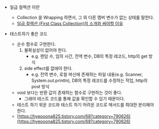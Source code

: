 - 일급 컬렉션 이란
    - Collection 을 Wrapping 하면서, 그 외 다른 멤버 변수가 없는 상태를 말한다.
    - [일급 컬렉션 (First Class Collection)의 소개와 써야할 이유](https://jojoldu.tistory.com/412)
    
- 테스트하기 좋은 코드
    - 순수 함수로 구현한다.
        1. 불확실성이 없어야 한다.
            - e.g. 랜덤 수, 임의 시간, 전역 변수, DB의 특정 레코드, http의 get 방식
        2. side effect를 없애야 한다.
            - e.g. 전역 변수, 로컬 머신에 존재하는 파일 내용(e.g. Scanner, System.out.println), DB의 특정 레코드를 수정하는 작업, http의 post 방식 
    - void 보다는 반환 값이 존재하는 함수로 구현하는 것이 좋다.
        - 그래야 테스트 코드를 통해 값을 확인할 수 있기 때문이다.
    - 테스트 하기 위운 코드와 테스트 하기 어려운 코드로 메서드를 최대한 분리해야 한다.
    - [https://hyeooona825.tistory.com/68?category=790626](https://hyeooona825.tistory.com/68?category=790626)